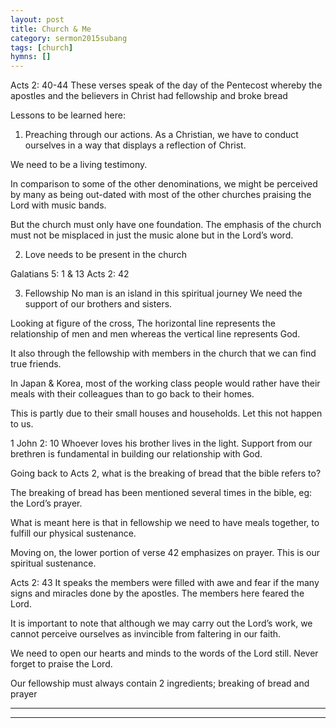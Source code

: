 ```yaml
---
layout: post
title: Church & Me
category: sermon2015subang
tags: [church]
hymns: []
---
```


Acts 2: 40-44
These verses speak of the day of the Pentecost  whereby the apostles and the believers in Christ had fellowship and broke bread

Lessons to be learned here:
1)	Preaching through our actions.
As a Christian, we have to conduct ourselves in a way that displays a reflection of Christ.

We need to be a living testimony.

In comparison to some of the other denominations, we might be perceived by many as being out-dated with most of the other churches praising the Lord with music bands.

But the church must only have one foundation.
The emphasis of the church must not be misplaced in just the music alone but in the Lord’s word.

2)	Love needs to be present in the church

Galatians 5: 1 & 13
Acts 2: 42

3)	Fellowship
No man is an island in this spiritual journey
We need the support of our brothers and sisters.

Looking at figure of the cross,
The horizontal line represents the relationship of men and men whereas the vertical line represents God.

It also through the fellowship with members in the church that we can find true friends.

In Japan & Korea, most of the working class people would rather have their meals with their colleagues than to go back to their homes.

This is partly due to their small houses and households.
Let this not happen to us.

1 John 2: 10
Whoever loves his brother lives in the light.
Support from our brethren is fundamental in building our relationship with God.

Going back to Acts 2, what is the breaking of bread that the bible refers to?

The breaking of bread has been mentioned several times in the bible, eg: the Lord’s prayer.

What is meant here is that in fellowship we need to have meals together, to fulfill our physical sustenance.

Moving on, the lower portion of verse 42 emphasizes on prayer. This is our spiritual sustenance.

Acts 2: 43
It speaks the members were filled with awe and fear if the many signs and miracles done by the apostles.
The members here feared the Lord.

It is important to note that although we may carry out the Lord’s work, we cannot perceive ourselves as invincible from faltering in our faith.

We need to open our hearts and minds to the words of the Lord still. Never forget to praise the Lord.

Our fellowship must always contain 2 ingredients; breaking of bread and prayer


----
****
